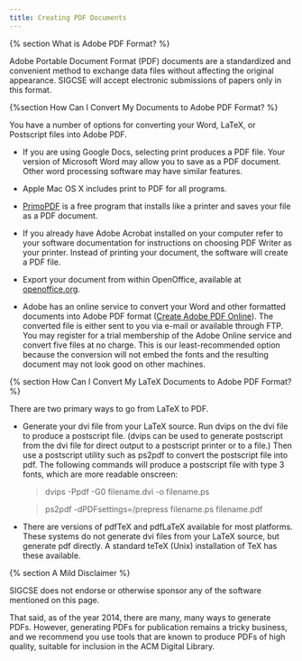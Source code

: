 ```yaml
---
title: Creating PDF Documents
---
```


{% section What is Adobe PDF Format? %}

Adobe Portable Document Format (PDF) documents are a standardized and
convenient method to exchange data files without affecting the original
appearance. SIGCSE will accept electronic submissions of papers only in
this format.

{%section How Can I Convert My Documents to Adobe PDF Format? %}

You have a number of options for converting your Word, LaTeX, or
Postscript files into Adobe PDF.

-   If you are using Google Docs, selecting print produces a PDF file.
    Your version of Microsoft Word may allow you to save as a PDF
    document. Other word processing software may have similar features.
    
-   Apple Mac OS X includes print to PDF for all programs.

-   [PrimoPDF](http://www.primopdf.com) is a free program that installs
    like a printer and saves your file as a PDF document.
    
-   If you already have Adobe Acrobat installed on your computer refer
    to your software documentation for instructions on choosing PDF
    Writer as your printer. Instead of printing your document, the
    software will create a PDF file.
    
-   Export your document from within OpenOffice, available at
    [openoffice.org](http://openoffice.org).
    
-   Adobe has an online service to convert your Word and
    other formatted documents into Adobe PDF format ([Create Adobe PDF
    Online](https://createpdf.acrobat.com/)). The converted file is
    either sent to you via e-mail or available through FTP. You may
    register for a trial membership of the Adobe Online service and
    convert five files at no charge. This is our least-recommended
    option because the conversion will not embed the fonts and the
    resulting document may not look good on other machines.


{% section How Can I Convert My LaTeX Documents to Adobe PDF Format? %}

There are two primary ways to go from LaTeX to PDF.

-   Generate your dvi file from your LaTeX source. Run dvips on the dvi
    file to produce a postscript file. (dvips can be used to generate
    postscript from the dvi file for direct output to a postscript
    printer or to a file.) Then use a postscript utility such as ps2pdf
    to convert the postscript file into pdf. The following commands will
    produce a postscript file with type 3 fonts, which are more readable
    onscreen:

    > dvips -Ppdf -G0 filename.dvi -o filename.ps 
    
    >  ps2pdf -dPDFsettings=/prepress filename.ps filename.pdf

-   There are versions of pdfTeX and pdfLaTeX available for most
    platforms. These systems do not generate dvi files from your LaTeX
    source, but generate pdf directly. A standard teTeX (Unix)
    installation of TeX has these available.

{% section A Mild Disclaimer %}

SIGCSE does not endorse or otherwise sponsor any of the software mentioned on this page.

That said, as of the year 2014, there are many, many ways to generate PDFs. However, generating PDFs for publication remains a tricky business, and we recommend you use tools that are known to produce PDFs of high quality, suitable for inclusion in the ACM Digital Library.
